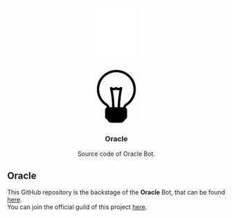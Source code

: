    <p align="center"><img align="center" width="96" src="./.github/img/logo-white.png#gh-dark-mode-only"/></p>
   <p align="center"><img align="center" width="96" src="./.github/img/logo-black.png#gh-light-mode-only"/></p>
   <h3 align="center">Oracle</h3>

  </a>
</p>

<p align="center">
  Source code of Oracle Bot.
</p>

## Oracle
This GitHub repository is the backstage of the **Oracle** Bot, that can be found [here](https://top.gg/bot/). <br/>
You can join the official guild of this project [here](https://discord.gg/jUMJkqSUzq). <br/>
